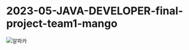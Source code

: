 # 2023-05-JAVA-DEVELOPER-final-project-team1-mango

![알파카](https://github.com/2023-05-JAVA-DEVELOPER-143/2023-05-JAVA-DEVELOPER-final-project-team1-mango/assets/128288374/464fd2a1-bc5c-4ddf-9c32-e8acf4d8da04)
